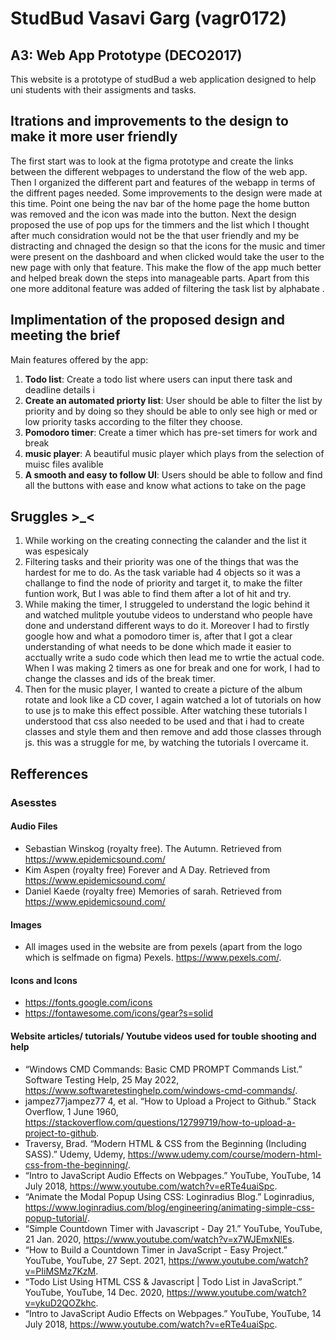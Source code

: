 # StudBud Vasavi Garg (vagr0172) 
## A3: Web App Prototype (DECO2017)

This website is a prototype of studBud a web application designed to help uni students with their assigments and tasks. 

## Itrations and improvements to the design to make it more user friendly 
The first start was to look at the figma prototype and create the links between the different webpages to understand the flow of the web app. Then I organized the different part and features of the webapp in terms of the diffrent pages needed. Some improvements to the design were made at this time. Point one being the nav bar of the home page the home button was removed and the icon was made into the button. Next the design proposed the use of pop ups for the timmers and the list which I thought after much considration would not be the that user friendly and my be distracting and chnaged the design so that the icons for the music and timer were present on the dashboard and when clicked would take the user to the new page with only that feature. This make the flow of the app much better and helped break down the steps into manageable parts. Apart from this one more additonal feature was added of filtering the task list by alphabate . 

## Implimentation of the proposed design and meeting the brief 
Main features offered by the app: 
1. **Todo list**: Create a todo list where users can input there task and deadline details i 
2. **Create an automated priorty list**: User should be able to filter the list by priority and by doing so they should be able to only see high or med or low priority tasks according to the filter they choose. 
3. **Pomodoro timer**: Create a timer which has pre-set timers for work and break 
4. **music player**: A beautiful music player which plays from the selection of muisc files avalible
5. **A smooth and easy to follow UI**: Users should be able to follow and find all the buttons with ease and know what actions to take on the page 

## Sruggles >_<
1. While working on the creating connecting the calander and the list it was espesicaly 
2. Filtering tasks and their priority was one of the things that was the hardest for me to do. 
As the task variable had 4 objects so it was a challange to find the node of priority and target it, to make the filter funtion work, But I was able to find them after a lot of hit and try. 
3. While making the timer, I struggeled to understand the logic behind it and watched mulitple youtube videos to understand who people have done and understand different ways to do it. Moreover I had to firstly google how and what a pomodoro timer is, after that I got a clear understanding of what needs to be done which made it easier to acctually write a sudo code which then lead me to wrtie the actual code. When I was making 2 timers as one for break and one for work, I had to change the classes and ids of the break timer. 
4. Then for the music player, I wanted to create a picture of the album rotate and look like a CD cover, I again watched a lot of tutorials on how to use js to make this effect possible. After watching these tutorials I understood that css also needed to be used and that i had to create classes and style them and then remove and add those classes through js. this was a struggle for me, by watching the tutorials I overcame it. 
## Refferences 

### Asesstes 
#### Audio Files 
* Sebastian Winskog (royalty free). The Autumn. Retrieved from https://www.epidemicsound.com/
* Kim Aspen (royalty free) Forever and A Day. Retrieved from https://www.epidemicsound.com/
* Daniel Kaede (royalty free) Memories of sarah. Retrieved from https://www.epidemicsound.com/
#### Images 
* All images used in the website are from pexels (apart from the logo which is selfmade on figma) 
Pexels. https://www.pexels.com/. 
#### Icons and Icons
* https://fonts.google.com/icons
* https://fontawesome.com/icons/gear?s=solid  

#### Website articles/ tutorials/ Youtube videos used for touble shooting and help 

* “Windows CMD Commands: Basic CMD PROMPT Commands List.” Software Testing Help, 25 May 2022, https://www.softwaretestinghelp.com/windows-cmd-commands/. 
* jampez77jampez77 4, et al. “How to Upload a Project to Github.” Stack Overflow, 1 June 1960, https://stackoverflow.com/questions/12799719/how-to-upload-a-project-to-github. 
* Traversy, Brad. “Modern HTML &amp; CSS from the Beginning (Including SASS).” Udemy, Udemy, https://www.udemy.com/course/modern-html-css-from-the-beginning/. 
* “Intro to JavaScript Audio Effects on Webpages.” YouTube, YouTube, 14 July 2018, https://www.youtube.com/watch?v=eRTe4uaiSpc. 
* “Animate the Modal Popup Using CSS: Loginradius Blog.” Loginradius, https://www.loginradius.com/blog/engineering/animating-simple-css-popup-tutorial/. 
* “Simple Countdown Timer with Javascript - Day 21.” YouTube, YouTube, 21 Jan. 2020, https://www.youtube.com/watch?v=x7WJEmxNlEs. 
* “How to Build a Countdown Timer in JavaScript - Easy Project.” YouTube, YouTube, 27 Sept. 2021, https://www.youtube.com/watch?v=PIiMSMz7KzM. 
* “Todo List Using HTML CSS &amp; Javascript | Todo List in JavaScript.” YouTube, YouTube, 14 Dec. 2020, https://www.youtube.com/watch?v=ykuD2QOZkhc. 
* “Intro to JavaScript Audio Effects on Webpages.” YouTube, YouTube, 14 July 2018, https://www.youtube.com/watch?v=eRTe4uaiSpc. 
